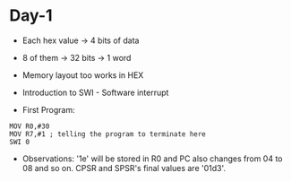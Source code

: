 # Day-1
- Each hex value -> 4 bits of data
- 8 of them -> 32 bits -> 1 word
- Memory layout too works in HEX
- Introduction to SWI - Software interrupt

- First Program:
```
MOV R0,#30
MOV R7,#1 ; telling the program to terminate here 
SWI 0
```
- Observations: '1e' will be stored in R0 and PC also changes from 04 to 08 and so on. CPSR and SPSR's final values are '01d3'.
